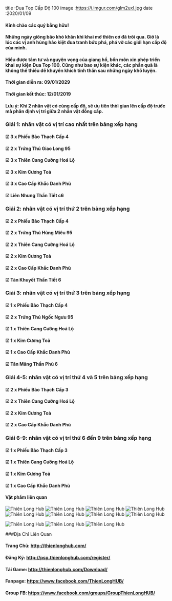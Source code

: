 title :Đua Top Cấp Độ 100
image :https://i.imgur.com/gIm2uxI.jpg
date  :2020/01/09

#### Kính chào các quý bằng hữu!
#### Những ngày giông bão khó khăn khi khai mở thiên cơ đã trôi qua. Giờ là lúc các vị anh hùng hào kiệt đua tranh bức phá, phá vỡ các giới hạn cấp độ của mình.
#### Hiểu được tâm tư và nguyện vọng của giang hồ, bổn môn xin phép triển khai sự kiện Đua Top 100. Cũng như bao sự kiện khác, các phần quà là không thể thiếu để khuyến khích tinh thần sau những ngày khổ luyện.

#### Thời gian diễn ra: 09/01/2029
#### Thời gian kết thúc: 12/01/2019
#### Lưu ý: Khi 2 nhân vật có cùng cấp độ, sẽ ưu tiên thời gian lên cấp độ trước mà phân định vị trí giữa 2 nhân vật đồng cấp.


### Giải 1: nhân vật có vị trí cao nhất trên bảng xếp hạng
#### ☑ 3 x Phiếu Bảo Thạch Cấp 4
#### ☑ 2 x Trứng Thú Giao Long 95
#### ☑ 3 x Thiên Cang Cường Hoá Lộ
#### ☑ 3 x Kim Cương Toả
#### ☑ 3 x Cao Cấp Khắc Danh Phù
#### ☑ Liên Nhung Thần Tiết c6

### Giải 2: nhân vật có vị trí thứ 2 trên bảng xếp hạng
#### ☑ 2 x Phiếu Bảo Thạch Cấp 4
#### ☑ 2 x Trứng Thú Hùng Miêu 95
#### ☑ 2 x Thiên Cang Cường Hoá Lộ
#### ☑ 2 x Kim Cương Toả
#### ☑ 2 x Cao Cấp Khắc Danh Phù
#### ☑ Tàn Khuyết Thần Tiết 6

### Giải 3: nhân vật có vị trí thứ 3 trên bảng xếp hạng
#### ☑ 1 x Phiếu Bảo Thạch Cấp 4
#### ☑ 2 x Trứng Thú Ngốc Ngưu 95
#### ☑ 1 x Thiên Cang Cường Hoá Lộ
#### ☑ 1 x Kim Cương Toả
#### ☑ 1 x Cao Cấp Khắc Danh Phù
#### ☑ Tân Mãng Thần Phù 6

### Giải 4-5: nhân vật có vị trí thứ 4 và 5 trên bảng xếp hạng
#### ☑ 2 x Phiếu Bảo Thạch Cấp 3
#### ☑ 2 x Thiên Cang Cường Hoá Lộ
#### ☑ 2 x Kim Cương Toả
#### ☑ 2 x Cao Cấp Khắc Danh Phù

### Giải 6-9: nhân vật có vị trí thứ 6 đến 9 trên bảng xếp hạng
#### ☑ 1 x Phiếu Bảo Thạch Cấp 3
#### ☑ 1 x Thiên Cang Cường Hoá Lộ
#### ☑ 1 x Kim Cương Toả
#### ☑ 1 x Cao Cấp Khắc Danh Phù


#### Vật phẩm liên quan
![Thiên Long Hub](https://i.imgur.com/YLYLSkr.png)
![Thiên Long Hub](https://i.imgur.com/X8om4Kb.png)
![Thiên Long Hub](https://i.imgur.com/0GM25MB.png)
![Thiên Long Hub](https://i.imgur.com/7AaeGh7.png)
![Thiên Long Hub](https://i.imgur.com/I5YnPx0.png)
![Thiên Long Hub](https://i.imgur.com/zK70p5o.png)
![Thiên Long Hub](https://i.imgur.com/bhdpcuX.png)
![Thiên Long Hub](https://i.imgur.com/ws070SK.png)

![Thiên Long Hub](https://i.imgur.com/FnRRvxf.png)
![Thiên Long Hub](https://i.imgur.com/2B4f0I2.png)
![Thiên Long Hub](https://i.imgur.com/mzOt93x.png)


###Địa Chỉ Liên Quan
#### Trang Chủ: http://thienlonghub.com/
#### Đăng Ký: http://psp.thienlonghub.com/register/
#### Tải Game: http://thienlonghub.com/Download/
#### Fanpage: https://www.facebook.com/ThienLongHUB/
#### Group FB: https://www.facebook.com/groups/GroupThienLongHUB/
